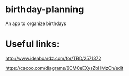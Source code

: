 # birthday-planning
An app to organize birthdays

# Useful links:

http://www.ideaboardz.com/for/TBD/2571372

https://cacoo.com/diagrams/6CM0eEXysZbHMzCh/edit
